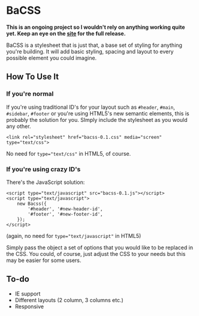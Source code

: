 # BaCSS

<strong>This is an ongoing project so I wouldn't rely on anything working quite yet. Keep an eye on the [site](http://bacss.sambowler.com) for the full release.</strong>

BaCSS is a stylesheet that is just that, a base set of styling for anything you're building. It will add basic styling, spacing and layout to every possible element you could imagine.

## How To Use It

### If you're normal

If you're using traditional ID's for your layout such as <code>#header</code>, <code>#main</code>, <code>#sidebar</code>, <code>#footer</code> or you're using HTML5's new semantic elements, this is probably the solution for you. SImply include the stylesheet as you would any other.

    <link rel="stylesheet" href="bacss-0.1.css" media="screen" type="text/css">

No need for <code>type="text/css"</code> in HTML5, of course.

### If you're using crazy ID's

There's the JavaScript solution:

    <script type="text/javascript" src="bacss-0.1.js"></script>
    <script type="text/javascript">
        new Bacss({
            '#header', '#new-header-id',
            '#footer', '#new-footer-id',
        });
    </script>
    
(again, no need for <code>type="text/javascript"</code> in HTML5)
    
Simply pass the object a set of options that you would like to be replaced in the CSS. You could, of course, just adjust the CSS to your needs but this may be easier for some users.

## To-do

- IE support
- Different layouts (2 column, 3 columns etc.)
- Responsive